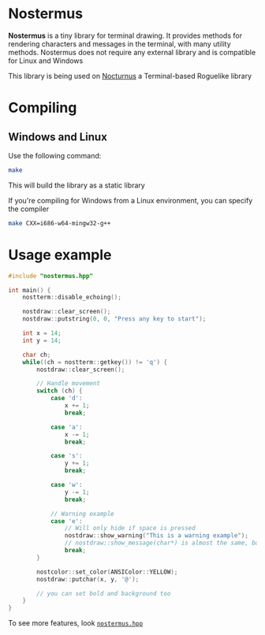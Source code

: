 # Nostermus
**Nostermus** is a tiny library for terminal drawing. It provides methods for rendering characters and messages in the terminal, with many utility methods. Nostermus does not require any external library and is compatible for Linux and Windows

This library is being used on [Nocturnus](https://github.com/vaaako/Nocturnus) a Terminal-based Roguelike library


# Compiling
## Windows and Linux
Use the following command:
```sh
make
```

This will build the library as a static library

If you're compiling for Windows from a Linux environment, you can specify the compiler
```sh
make CXX=i686-w64-mingw32-g++
```


# Usage example
```cpp
#include "nostermus.hpp"

int main() {
	nostterm::disable_echoing();

	nostdraw::clear_screen();
	nostdraw::putstring(0, 0, "Press any key to start");

	int x = 14;
	int y = 14;

	char ch;
	while((ch = nostterm::getkey()) != 'q') {
		nostdraw::clear_screen();

		// Handle movement
		switch (ch) {
			case 'd':
				x += 1;
				break;

			case 'a':
				x -= 1;
				break;

			case 's':
				y += 1;
				break;

			case 'w':
				y -= 1;
				break;

			// Warning example
			case 'e':
				// Will only hide if space is pressed
				nostdraw::show_warning("This is a warning example");
				// nostdraw::show_message(char*) is almost the same, but hides if any key is pressed
				break;
		}

		nostcolor::set_color(ANSIColor::YELLOW);
		nostdraw::putchar(x, y, '@');

		// you can set bold and background too
	}
}
```

To see more features, look [`nostermus.hpp`](nostermus.hpp)
